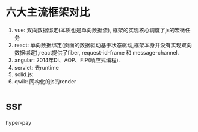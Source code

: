 # 六大主流框架对比
1. vue: 双向数据绑定(本质也是单向数据流), 框架的实现核心调度了js的宏微任务
2. react: 单向数据绑定(页面的数据驱动基于状态驱动,框架本身并没有实现双向数据绑定),react提供了fiber, request-id-frame 和 message-channel.
3. angular: 2014年DI、AOP、FIP(响应式编程).
4. servlet: 去runtime
5. solid.js:
6. qwik:  同构化的js的render

# ssr
hyper-pay



